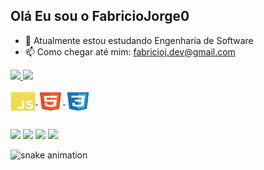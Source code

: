 ## Olá Eu sou o FabricioJorge0


- 🌱 Atualmente estou estudando Engenharia de Software
- 📫 Como chegar até mim: fabricioj.dev@gmail.com

<div>
  <a href="https://github.com/FabricioJorge0">
  <img height="172em" src="https://github-readme-stats.vercel.app/api?username=FabricioJorge0&show_icons=true&theme=midnight-purple&include_all_commits=true&count_private=true"/>
  <img height="172em" src="https://github-readme-stats.vercel.app/api/top-langs/?username=FabricioJorge0&layout=compact&langs_count=16&theme=midnight-purple"/>
</div>

<div style="display: inline_block"><br>
  <img align="center" alt="Fabricio-Js" height="30" width="40" src="https://raw.githubusercontent.com/devicons/devicon/master/icons/javascript/javascript-plain.svg">
  <img align="center" alt="Rafa-HTML" height="30" width="40" src="https://raw.githubusercontent.com/devicons/devicon/master/icons/html5/html5-original.svg">
  <img align="center" alt="Rafa-CSS" height="30" width="40" src="https://raw.githubusercontent.com/devicons/devicon/master/icons/css3/css3-original.svg">
</div>
  
  ##

<div> 
  <a href="https://www.instagram.com/fabricioj.magalhaes/" target="_blank"><img src="https://img.shields.io/badge/-Instagram-%23E4405F?style=for-the-badge&logo=instagram&logoColor=white" target="_blank"></a>
 <a href="https://discord.gg/KrUWrv92" target="_blank"><img src="https://img.shields.io/badge/Discord-7289DA?style=for-the-badge&logo=discord&logoColor=white" target="_blank"></a> 
  <a href = "mailto:fabricioj.dev@gmail.com"><img src="https://img.shields.io/badge/Gmail-D14836?style=for-the-badge&logo=gmail&logoColor=white" target="_blank"></a>
  <a href="https://www.linkedin.com/in/fabricio-jorge-b0153a189/" target="_blank"><img src="https://img.shields.io/badge/-LinkedIn-%230077B5?style=for-the-badge&logo=linkedin&logoColor=white" target="_blank"></a> 
  
</div>

![snake animation](https://github.com/FabricioJorge0/FabricioJorge0/blob/output/github-contribution-grid-snake.svg)
